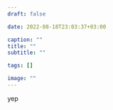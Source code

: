 ```yaml
---
draft: false

date: 2022-08-18T23:03:37+03:00

caption: ""
title: ""
subtitle: ""

tags: []

image: ""
---
```


yep